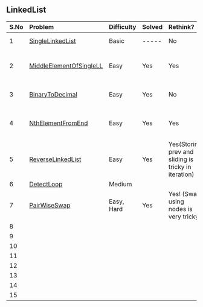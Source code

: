 ## LinkedList

| S.No | Problem                                                        | Difficulty | Solved | Rethink?                                        | Comments/Algorithms/Tags                                                                                                                                                      |    |
|:-----|:---------------------------------------------------------------|:-----------|:-------|:-----------------------------------------------------|:------------------------------------------------------------------------------------------------------------------------------------------------------------------------------|:---|
| 1    | [SingleLinkedList](SingleLinkedList.java)                      | Basic      | -----  | No                                                   | Basic linked list with insert and delete                                                                                                                                      |    |
| 2    | [MiddleElementOfSingleLL](FindMiddleElement.java)              | Easy       | Yes    | Yes                                                  | Solved in 3 ways - Naive 2 pass, Fast-slow pointer technique and counter-variable technique.                                                                                      ||
| 3    | [BinaryToDecimal](leetCode/BinaryToDecimalDriver.java#L73-L97) | Easy       | Yes    | No                                                   | Way 1. Reverse and multiply Way 2. Directly multiple with reducing powers                                                                                                     |    |
| 4    | [NthElementFromEnd](NthElementFromEnd.java#L3-L50)             | Easy       | Yes    | Yes                                                  | Way 1. [Find length and return nth from end](NthElementFromEnd.java#L23-L40) Way 2. [One pass by storing address in HashMap](NthElementFromEnd.java#L37-L53)                  |    |
| 5    | [ReverseLinkedList](ReverseLinkedList.java#L3-L105)            | Easy       | Yes    | Yes(Storing prev and sliding is tricky in iteration) | Way 1. [Using arrays](ReverseLinkedList.java#L33-L40)   Way 2. [Using Iteration](ReverseLinkedList.java#L70-L101) Way 3. TODO [Using  Recursion](ReverseLinkedList.java#L102) |    |
| 6    | [DetectLoop](DetectLoop.java#L5-L159)                          | Medium     |        |                                                      |                                                                                                                                                                               |    |
| 7    | [PairWiseSwap](PairWiseSwap.java#L13)                          | Easy, Hard | Yes    | Yes! (Swap using nodes is very tricky)               | Way 1. [Swap the data retaining the nodes as is](PairWiseSwap.java#L30-L40) Way 2: [Don't swap data, change next pointers instead](PairWiseSwap.java#L43-L60)                 |    |
| 8    |                                                                |            |        |                                                      |                                                                                                                                                                               |    |
| 9    |                                                                |            |        |                                                      |                                                                                                                                                                               |    |
| 10   |                                                                |            |        |                                                      |                                                                                                                                                                               |    |
| 11   |                                                                |            |        |                                                      |                                                                                                                                                                               |    |
| 12   |                                                                |            |        |                                                      |                                                                                                                                                                               |    |
| 13   |                                                                |            |        |                                                      |                                                                                                                                                                               |    |
| 14   |                                                                |            |        |                                                      |                                                                                                                                                                               |    |
| 15   |                                                                |            |        |                                                      |                                                                                                                                                                               |    |
